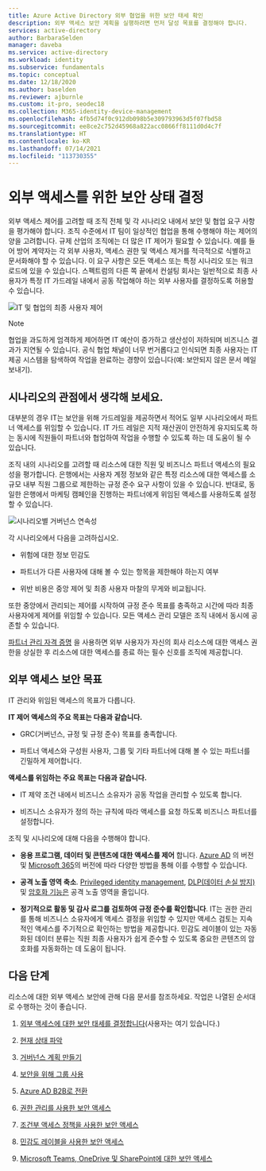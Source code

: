 ```yaml
---
title: Azure Active Directory 외부 협업을 위한 보안 태세 확인
description: 외부 액세스 보안 계획을 실행하려면 먼저 달성 목표를 결정해야 합니다.
services: active-directory
author: BarbaraSelden
manager: daveba
ms.service: active-directory
ms.workload: identity
ms.subservice: fundamentals
ms.topic: conceptual
ms.date: 12/18/2020
ms.author: baselden
ms.reviewer: ajburnle
ms.custom: it-pro, seodec18
ms.collection: M365-identity-device-management
ms.openlocfilehash: 4fb5d74f0c912db098b5e309793963d5f07fbd58
ms.sourcegitcommit: ee8ce2c752d45968a822acc0866ff8111d0d4c7f
ms.translationtype: HT
ms.contentlocale: ko-KR
ms.lasthandoff: 07/14/2021
ms.locfileid: "113730355"
---
```

# <a name="determine-your-security-posture-for-external-access"></a>외부 액세스를 위한 보안 상태 결정 

외부 액세스 제어를 고려할 때 조직 전체 및 각 시나리오 내에서 보안 및 협업 요구 사항을 평가해야 합니다. 조직 수준에서 IT 팀이 일상적인 협업을 통해 수행해야 하는 제어의 양을 고려합니다. 규제 산업의 조직에는 더 많은 IT 제어가 필요할 수 있습니다. 예를 들어 방어 계약자는 각 외부 사용자, 액세스 권한 및 액세스 제거를 적극적으로 식별하고 문서화해야 할 수 있습니다. 이 요구 사항은 모든 액세스 또는 특정 시나리오 또는 워크로드에 있을 수 있습니다. 스펙트럼의 다른 쪽 끝에서 컨설팅 회사는 일반적으로 최종 사용자가 특정 IT 가드레일 내에서 공동 작업해야 하는 외부 사용자를 결정하도록 허용할 수 있습니다. 

![IT 및 협업의 최종 사용자 제어](media/secure-external-access/1-overall-control.png)

> [!NOTE]
> 협업을 과도하게 엄격하게 제어하면 IT 예산이 증가하고 생산성이 저하되며 비즈니스 결과가 지연될 수 있습니다. 공식 협업 채널이 너무 번거롭다고 인식되면 최종 사용자는 IT 제공 시스템을 탐색하여 작업을 완료하는 경향이 있습니다(예: 보안되지 않은 문서 메일 보내기).

## <a name="think-in-terms-of-scenarios"></a>시나리오의 관점에서 생각해 보세요.

대부분의 경우 IT는 보안을 위해 가드레일을 제공하면서 적어도 일부 시나리오에서 파트너 액세스를 위임할 수 있습니다. IT 가드 레일은 지적 재산권이 안전하게 유지되도록 하는 동시에 직원들이 파트너와 협업하여 작업을 수행할 수 있도록 하는 데 도움이 될 수 있습니다.

조직 내의 시나리오를 고려할 때 리소스에 대한 직원 및 비즈니스 파트너 액세스의 필요성을 평가합니다. 은행에서는 사용자 계정 정보와 같은 특정 리소스에 대한 액세스를 소규모 내부 직원 그룹으로 제한하는 규정 준수 요구 사항이 있을 수 있습니다. 반대로, 동일한 은행에서 마케팅 캠페인을 진행하는 파트너에게 위임된 액세스를 사용하도록 설정할 수 있습니다.

![시나리오별 거버넌스 연속성](media\secure-external-access\1-scenarios.png)

각 시나리오에서 다음을 고려하십시오. 

* 위험에 대한 정보 민감도

* 파트너가 다른 사용자에 대해 볼 수 있는 항목을 제한해야 하는지 여부

* 위반 비용은 중앙 제어 및 최종 사용자 마찰의 무게와 비교됩니다.

 또한 중앙에서 관리되는 제어를 시작하여 규정 준수 목표를 충족하고 시간에 따라 최종 사용자에게 제어를 위임할 수 있습니다. 모든 액세스 관리 모델은 조직 내에서 동시에 공존할 수 있습니다. 

[파트너 관리 자격 증명](../external-identities/what-is-b2b.md) 을 사용하면 외부 사용자가 자신의 회사 리소스에 대한 액세스 권한을 상실한 후 리소스에 대한 액세스를 종료 하는 필수 신호를 조직에 제공합니다.

## <a name="goals-of-securing-external-access"></a>외부 액세스 보안 목표

IT 관리와 위임된 액세스의 목표가 다릅니다.

**IT 제어 액세스의 주요 목표는 다음과 같습니다.**

* GRC(거버넌스, 규정 및 규정 준수) 목표를 충족합니다. 

* 파트너 액세스와 구성원 사용자, 그룹 및 기타 파트너에 대해 볼 수 있는 파트너를 긴밀하게 제어합니다.

**액세스를 위임하는 주요 목표는 다음과 같습니다.**

* IT 제약 조건 내에서 비즈니스 소유자가 공동 작업을 관리할 수 있도록 합니다.

* 비즈니스 소유자가 정의 하는 규칙에 따라 액세스를 요청 하도록 비즈니스 파트너를 설정합니다.

조직 및 시나리오에 대해 다음을 수행해야 합니다. 

* **응용 프로그램, 데이터 및 콘텐츠에 대한 액세스를 제어** 합니다. [Azure AD](https://www.microsoft.com/security/business/identity-access-management/azure-ad-pricing) 의 버전 및 [Microsoft 365](https://www.microsoft.com/microsoft-365/compare-microsoft-365-enterprise-plans)의 버전에 따라 다양한 방법을 통해 이를 수행할 수 있습니다. 

* **공격 노출 영역 축소**. [Privileged identity management](../privileged-identity-management/pim-configure.md), [DLP(데이터 손실 방지)](/exchange/security-and-compliance/data-loss-prevention/data-loss-prevention) 및 [암호화 기능은](/exchange/security-and-compliance/data-loss-prevention/data-loss-prevention) 공격 노출 영역을 줄입니다.

* **정기적으로 활동 및 감사 로그를 검토하여 규정 준수를 확인합니다**. IT는 권한 관리를 통해 비즈니스 소유자에게 액세스 결정을 위임할 수 있지만 액세스 검토는 지속적인 액세스를 주기적으로 확인하는 방법을 제공합니다. 민감도 레이블이 있는 자동화된 데이터 분류는 직원 최종 사용자가 쉽게 준수할 수 있도록 중요한 콘텐츠의 암호화를 자동화하는 데 도움이 됩니다.

## <a name="next-steps"></a>다음 단계 

리소스에 대한 외부 액세스 보안에 관해 다음 문서를 참조하세요. 작업은 나열된 순서대로 수행하는 것이 좋습니다.

1. [외부 액세스에 대한 보안 태세를 결정합니다](1-secure-access-posture.md)(사용자는 여기 있습니다.)

2. [현재 상태 파악](2-secure-access-current-state.md)

3. [거버넌스 계획 만들기](3-secure-access-plan.md)

4. [보안을 위해 그룹 사용](4-secure-access-groups.md)

5. [Azure AD B2B로 전환](5-secure-access-b2b.md)

6. [권한 관리를 사용한 보안 액세스](6-secure-access-entitlement-managment.md)

7. [조건부 액세스 정책을 사용한 보안 액세스](7-secure-access-conditional-access.md)

8. [민감도 레이블을 사용한 보안 액세스](8-secure-access-sensitivity-labels.md)

9. [Microsoft Teams, OneDrive 및 SharePoint에 대한 보안 액세스](9-secure-access-teams-sharepoint.md)
 

